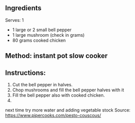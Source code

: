 ## Ingredients

Serves: 1

- 1 large or 2 small bell pepper
- 1 large mushroom (check in grams)
- 80 grams cooked chicken

## Method: instant pot slow cooker
## Instructions:
1.  Cut the bell pepper in halves.
2. Chop mushrooms and fill the bell pepper halves with it
3. Fill the bell pepper also with cooked chicken.
2. 


next time try more water and adding vegetable stock
Source: https://www.pipercooks.com/pesto-couscous/


